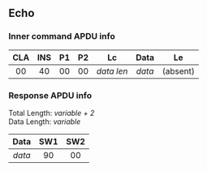 <!-- Copyright 2021 Yubico AB

Licensed under the Apache License, Version 2.0 (the "License");
you may not use this file except in compliance with the License.
You may obtain a copy of the License at

    http://www.apache.org/licenses/LICENSE-2.0

Unless required by applicable law or agreed to in writing, software
distributed under the License is distributed on an "AS IS" BASIS,
WITHOUT WARRANTIES OR CONDITIONS OF ANY KIND, either express or implied.
See the License for the specific language governing permissions and
limitations under the License. -->

## Echo

### Inner command APDU info

| CLA | INS | P1 | P2 |     Lc     |  Data  |    Le    |
|:---:|:---:|:--:|:--:|:----------:|:------:|:--------:|
| 00  | 40  | 00 | 00 | *data len* | *data* | (absent) |

### Response APDU info

Total Length: *variable + 2*\
Data Length: *variable*

|  Data  | SW1 | SW2 |
|:------:|:---:|:---:|
| *data* | 90  | 00  |
